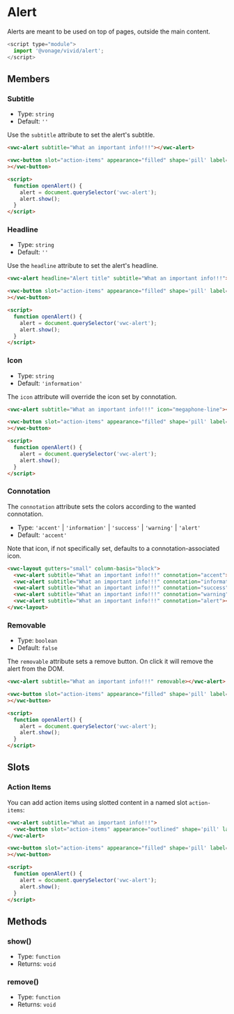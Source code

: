 # Alert

Alerts are meant to be used on top of pages, outside the main content.

```js
<script type="module">
  import '@vonage/vivid/alert';
</script>
```

## Members


### Subtitle

- Type: `string`
- Default: `''`

Use the `subtitle` attribute to set the alert's subtitle.

```html preview
<vwc-alert subtitle="What an important info!!!"></vwc-alert>

<vwc-button slot="action-items" appearance="filled" shape='pill' label="Show alert" onclick="openAlert()"
></vwc-button>

<script>
  function openAlert() {
    alert = document.querySelector('vwc-alert');
    alert.show();
  }
</script>
```

### Headline

- Type: `string`
- Default: `''`

Use the `headline` attribute to set the alert's headline.

```html preview
<vwc-alert headline="Alert title" subtitle="What an important info!!!"></vwc-alert>

<vwc-button slot="action-items" appearance="filled" shape='pill' label="Show alert" onclick="openAlert()"
></vwc-button>

<script>
  function openAlert() {
    alert = document.querySelector('vwc-alert');
    alert.show();
  }
</script>
```


### Icon

- Type: `string`
- Default: `'information'`

The `icon` attribute will override the icon set by connotation.

```html preview
<vwc-alert subtitle="What an important info!!!" icon="megaphone-line"></vwc-alert>

<vwc-button slot="action-items" appearance="filled" shape='pill' label="Show alert" onclick="openAlert()"
></vwc-button>

<script>
  function openAlert() {
    alert = document.querySelector('vwc-alert');
    alert.show();
  }
</script>
```

### Connotation

The `connotation` attribute sets the colors according to the wanted connotation.

- Type: `'accent'` | `'information'` | `'success'` | `'warning'` | `'alert'`
- Default: `'accent'`

Note that icon, if not specifically set, defaults to a connotation-associated icon.

```html preview
<vwc-layout gutters="small" column-basis="block">
  <vwc-alert subtitle="What an important info!!!" connotation="accent"></vwc-alert>
  <vwc-alert subtitle="What an important info!!!" connotation="information"></vwc-alert>
  <vwc-alert subtitle="What an important info!!!" connotation="success"></vwc-alert>
  <vwc-alert subtitle="What an important info!!!" connotation="warning"></vwc-alert>
  <vwc-alert subtitle="What an important info!!!" connotation="alert"></vwc-alert>
</vwc-layout>
```

### Removable

- Type: `boolean`
- Default: `false`

The `removable` attribute sets a remove button. On click it will remove the alert from the DOM.

```html preview
<vwc-alert subtitle="What an important info!!!" removable></vwc-alert>

<vwc-button slot="action-items" appearance="filled" shape='pill' label="Show alert" onclick="openAlert()"
></vwc-button>

<script>
  function openAlert() {
    alert = document.querySelector('vwc-alert');
    alert.show();
  }
</script>
```

## Slots

### Action Items

You can add action items using slotted content in a named slot `action-items`:

```html preview
<vwc-alert subtitle="What an important info!!!">
  <vwc-button slot="action-items" appearance="outlined" shape='pill' label="Action"></vwc-button>
</vwc-alert>

<vwc-button slot="action-items" appearance="filled" shape='pill' label="Show alert" onclick="openAlert()"
></vwc-button>

<script>
  function openAlert() {
    alert = document.querySelector('vwc-alert');
    alert.show();
  }
</script>
```

## Methods

### show()

- Type: `function`
- Returns: `void`

### remove()

- Type: `function`
- Returns: `void`
